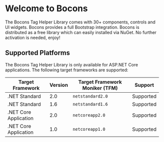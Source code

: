 # Welcome to Bocons

The Bocons Tag Helper Library comes with 30+ components, controls and UI widgets. Bocons provides a full Bootstrap integration. Bocons is distributed as a free library which can easily installed via NuGet. No further activation is needed, enjoy!

## Supported Platforms

The Bocons Tag Helper Library is only available for ASP.NET Core applications. The following target frameworks are supported:

<table class="table table-bordered table-striped">
    <thead>
        <tr>
            <th>Target Framework</th>
            <th>Version</th>
            <th>Target Framework Moniker (TFM)</th>
            <th>Support</th>
        </tr>
    </thead>
    <tbody>
        <tr>
            <td>.NET Standard</td>
            <td>2.0</td>
            <td><code>netstandard2.0</code></td>
            <td><span class="label label-success">Supported</span></td>
        </tr>
        <tr>
            <td>.NET Standard</td>
            <td>1.6</td>
            <td><code>netstandard1.6</code></td>
            <td><span class="label label-success">Supported</span></td>
        </tr>
        <tr>
            <td>.NET Core Application</td>
            <td>2.0</td>
            <td><code>netcoreapp2.0</code></td>
            <td><span class="label label-success">Supported</span></td>
        </tr>
        <tr>
            <td>.NET Core Application</td>
            <td>1.0</td>
            <td><code>netcoreapp1.0</code></td>
            <td><span class="label label-success">Supported</span></td>
        </tr>
    </tbody>
</table>